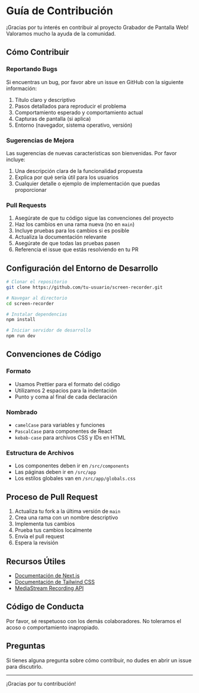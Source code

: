 # Guía de Contribución

¡Gracias por tu interés en contribuir al proyecto Grabador de Pantalla Web! Valoramos mucho la ayuda de la comunidad.

## Cómo Contribuir

### Reportando Bugs

Si encuentras un bug, por favor abre un issue en GitHub con la siguiente información:

1. Título claro y descriptivo
2. Pasos detallados para reproducir el problema
3. Comportamiento esperado y comportamiento actual
4. Capturas de pantalla (si aplica)
5. Entorno (navegador, sistema operativo, versión)

### Sugerencias de Mejora

Las sugerencias de nuevas características son bienvenidas. Por favor incluye:

1. Una descripción clara de la funcionalidad propuesta
2. Explica por qué sería útil para los usuarios
3. Cualquier detalle o ejemplo de implementación que puedas proporcionar

### Pull Requests

1. Asegúrate de que tu código sigue las convenciones del proyecto
2. Haz los cambios en una rama nueva (no en `main`)
3. Incluye pruebas para los cambios si es posible
4. Actualiza la documentación relevante
5. Asegúrate de que todas las pruebas pasen
6. Referencia el issue que estás resolviendo en tu PR

## Configuración del Entorno de Desarrollo

```bash
# Clonar el repositorio
git clone https://github.com/tu-usuario/screen-recorder.git

# Navegar al directorio
cd screen-recorder

# Instalar dependencias
npm install

# Iniciar servidor de desarrollo
npm run dev
```

## Convenciones de Código

### Formato

- Usamos Prettier para el formato del código
- Utilizamos 2 espacios para la indentación
- Punto y coma al final de cada declaración

### Nombrado

- `camelCase` para variables y funciones
- `PascalCase` para componentes de React
- `kebab-case` para archivos CSS y IDs en HTML

### Estructura de Archivos

- Los componentes deben ir en `/src/components`
- Las páginas deben ir en `/src/app`
- Los estilos globales van en `/src/app/globals.css`

## Proceso de Pull Request

1. Actualiza tu fork a la última versión de `main`
2. Crea una rama con un nombre descriptivo
3. Implementa tus cambios
4. Prueba tus cambios localmente
5. Envía el pull request
6. Espera la revisión

## Recursos Útiles

- [Documentación de Next.js](https://nextjs.org/docs)
- [Documentación de Tailwind CSS](https://tailwindcss.com/docs)
- [MediaStream Recording API](https://developer.mozilla.org/en-US/docs/Web/API/MediaStream_Recording_API)

## Código de Conducta

Por favor, sé respetuoso con los demás colaboradores. No toleramos el acoso o comportamiento inapropiado.

## Preguntas

Si tienes alguna pregunta sobre cómo contribuir, no dudes en abrir un issue para discutirlo.

---

¡Gracias por tu contribución! 